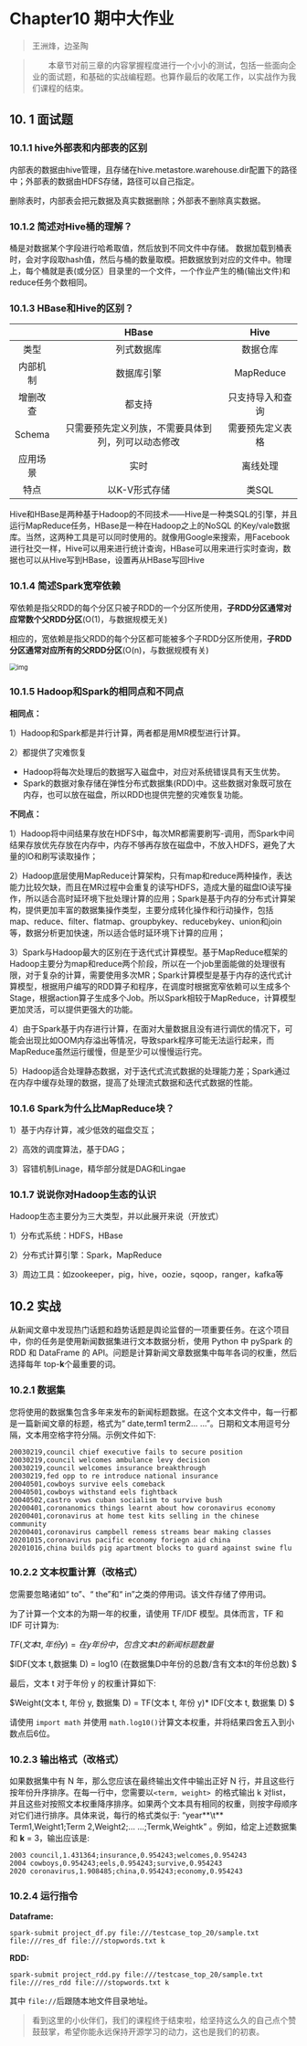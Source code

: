 # Chapter10 期中大作业

> 王洲烽，边圣陶

> &emsp;&emsp;本章节对前三章的内容掌握程度进行一个小小的测试，包括一些面向企业的面试题，和基础的实战编程题。也算作最后的收尾工作，以实战作为我们课程的结束。

## 10. 1 面试题

### 10.1.1 hive外部表和内部表的区别

内部表的数据由hive管理，且存储在hive.metastore.warehouse.dir配置下的路径中；外部表的数据由HDFS存储，路径可以自己指定。

删除表时，内部表会把元数据及真实数据删除；外部表不删除真实数据。

### 10.1.2 简述对Hive桶的理解？

桶是对数据某个字段进行哈希取值，然后放到不同文件中存储。 数据加载到桶表时，会对字段取hash值，然后与桶的数量取模。把数据放到对应的文件中。物理上，每个桶就是表(或分区）目录里的一个文件，一个作业产生的桶(输出文件)和reduce任务个数相同。

### 10.1.3 HBase和Hive的区别？

|          |                       HBase                        |       Hive       |
| :------: | :------------------------------------------------: | :--------------: |
|   类型   |                     列式数据库                     |     数据仓库     |
| 内部机制 |                     数据库引擎                     |    MapReduce     |
| 增删改查 |                       都支持                       | 只支持导入和查询 |
|  Schema  | 只需要预先定义列族，不需要具体到列，列可以动态修改 | 需要预先定义表格 |
| 应用场景 |                        实时                        |     离线处理     |
|   特点   |                   以K-V形式存储                    |      类SQL       |

Hive和HBase是两种基于Hadoop的不同技术——Hive是一种类SQL的引擎，并且运行MapReduce任务，HBase是一种在Hadoop之上的NoSQL 的Key/vale数据库。当然，这两种工具是可以同时使用的。就像用Google来搜索，用Facebook进行社交一样，Hive可以用来进行统计查询，HBase可以用来进行实时查询，数据也可以从Hive写到HBase，设置再从HBase写回Hive

### 10.1.4 简述Spark宽窄依赖

窄依赖是指父RDD的每个分区只被子RDD的一个分区所使用，**子RDD分区通常对应常数个父RDD分区**(O(1)，与数据规模无关)

相应的，宽依赖是指父RDD的每个分区都可能被多个子RDD分区所使用，**子RDD分区通常对应所有的父RDD分区**(O(n)，与数据规模有关)

<img src="https://uploadfiles.nowcoder.com/files/20221019/234314825_1666189198264/1666187439425-907574ff-77f9-4edd-a991-a531695173ae.png" alt="img" style="zoom:80%;" />

### 10.1.5 Hadoop和Spark的相同点和不同点

**相同点：**

1）Hadoop和Spark都是并行计算，两者都是用MR模型进行计算。

2）都提供了灾难恢复

- Hadoop将每次处理后的数据写入磁盘中，对应对系统错误具有天生优势。
- Spark的数据对象存储在弹性分布式数据集(RDD)中。这些数据对象既可放在内存，也可以放在磁盘，所以RDD也提供完整的灾难恢复功能。

**不同点：**

1）Hadoop将中间结果存放在HDFS中，每次MR都需要刷写-调用，而Spark中间结果存放优先存放在内存中，内存不够再存放在磁盘中，不放入HDFS，避免了大量的IO和刷写读取操作；

2）Hadoop底层使用MapReduce计算架构，只有map和reduce两种操作，表达能力比较欠缺，而且在MR过程中会重复的读写HDFS，造成大量的磁盘IO读写操作，所以适合高时延环境下批处理计算的应用；Spark是基于内存的分布式计算架构，提供更加丰富的数据集操作类型，主要分成转化操作和行动操作，包括map、reduce、filter、flatmap、groupbykey、reducebykey、union和join等，数据分析更加快速，所以适合低时延环境下计算的应用；

3）Spark与Hadoop最大的区别在于迭代式计算模型。基于MapReduce框架的Hadoop主要分为map和reduce两个阶段，所以在一个job里面能做的处理很有限，对于复杂的计算，需要使用多次MR；Spark计算模型是基于内存的迭代式计算模型，根据用户编写的RDD算子和程序，在调度时根据宽窄依赖可以生成多个Stage，根据action算子生成多个Job。所以Spark相较于MapReduce，计算模型更加灵活，可以提供更强大的功能。

4）由于Spark基于内存进行计算，在面对大量数据且没有进行调优的情况下，可能会出现比如OOM内存溢出等情况，导致spark程序可能无法运行起来，而MapReduce虽然运行缓慢，但是至少可以慢慢运行完。

5）Hadoop适合处理静态数据，对于迭代式流式数据的处理能力差；Spark通过在内存中缓存处理的数据，提高了处理流式数据和迭代式数据的性能。

### 10.1.6 Spark为什么比MapReduce块？

1）基于内存计算，减少低效的磁盘交互；

2）高效的调度算法，基于DAG；

3）容错机制Linage，精华部分就是DAG和Lingae

### 10.1.7 说说你对Hadoop生态的认识

Hadoop生态主要分为三大类型，并以此展开来说（开放式）

1）分布式系统：HDFS，HBase

2）分布式计算引擎：Spark，MapReduce

3）周边工具：如zookeeper，pig，hive，oozie，sqoop，ranger，kafka等

## 10.2 实战

从新闻文章中发现热门话题和趋势话题是舆论监督的一项重要任务。在这个项目中，你的任务是使用新闻数据集进行文本数据分析，使用 Python 中 pySpark 的 RDD 和 DataFrame 的 API。问题是计算新闻文章数据集中每年各词的权重，然后选择每年 top-**k**个最重要的词。

### 10.2.1 数据集

您将使用的数据集包含多年来发布的新闻标题数据。在这个文本文件中，每一行都是一篇新闻文章的标题，格式为“ date,term1 term2... ...”。日期和文本用逗号分隔，文本用空格字符分隔。示例文件如下:

```
20030219,council chief executive fails to secure position
20030219,council welcomes ambulance levy decision
20030219,council welcomes insurance breakthrough
20030219,fed opp to re introduce national insurance
20040501,cowboys survive eels comeback
20040501,cowboys withstand eels fightback
20040502,castro vows cuban socialism to survive bush
20200401,coronanomics things learnt about how coronavirus economy
20200401,coronavirus at home test kits selling in the chinese community
20200401,coronavirus campbell remess streams bear making classes
20201015,coronavirus pacific economy foriegn aid china
20201016,china builds pig apartment blocks to guard against swine flu
```

### 10.2.2 文本权重计算（改格式）

您需要忽略诸如“ to”、“ the”和“ in”之类的停用词。该文件存储了停用词。

为了计算一个文本的为期一年的权重，请使用 TF/IDF 模型。具体而言，TF 和 IDF 可计算为:

$TF(文本 t, 年份 y) = 在 y 年份中，包含文本 t 的新闻标题数量$

$IDF(文本 t,数据集 D) = log10 (在数据集D中年份的总数/含有文本t的年份总数) $

最后，文本 t 对于年份 y 的权重计算如下:

$Weight(文本 t, 年份 y, 数据集 D) = TF(文本 t, 年份 y)* IDF(文本 t, 数据集 D) $

请使用 `import math` 并使用 `math.log10()`计算文本权重，并将结果四舍五入到小数点后6位。

### 10.2.3 输出格式（改格式）

如果数据集中有 N 年，那么您应该在最终输出文件中输出正好 N 行，并且这些行按年份升序排序。在每一行中，您需要以`<term, weight> `的格式输出 k 对list，并且这些对按照文本权重降序排序。如果两个文本具有相同的权重，则按字母顺序对它们进行排序。具体来说，每行的格式类似于: 
“year**\t** Term1,Weight1;Term 2,Weight2;… …;Termk,Weightk” 。例如，给定上述数据集和 **k** = 3，输出应该是:

```
2003 council,1.431364;insurance,0.954243;welcomes,0.954243
2004 cowboys,0.954243;eels,0.954243;survive,0.954243
2020 coronavirus,1.908485;china,0.954243;economy,0.954243
```

### 10.2.4 运行指令

**Dataframe:**

```
spark-submit project_df.py file:///testcase_top_20/sample.txt file:///res_df file:///stopwords.txt k
```

**RDD:**

```
spark-submit project_rdd.py file:///testcase_top_20/sample.txt file:///res_rdd file:///stopwords.txt k
```

其中 `file://`后跟随本地文件目录地址。



> 看到这里的小伙伴们，我们的课程终于结束啦，给坚持这么久的自己点个赞鼓鼓掌，希望你能永远保持开源学习的动力，这也是我们的初衷。
